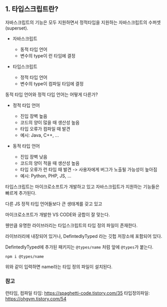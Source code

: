 ## 1. 타입스크립트란?

자바스크립트의 기능은 모두 지원하면서 정적타입을 지원하는 자바스크립트의 수퍼셋(superset).

- 자바스크립트
  - 동적 타입 언어
  - 변수의 type이 런 타임에 결정

- 타입스크립트
  - 정적 타입 언어
  - 변수의 type이 컴파일 타임에 결정

동적 타입 언어와 정적 다입 언어는 어떻게 다른가?

- 정적 타입 언어
  - 진입 장벽 높음
  - 코드의 양이 많을 때 생산성 높음
  - 타입 오류가 컴파일 때 발견
  - 예시: Java, C++, ...

- 동적 타입 언어
  - 진입 장벽 낮음
  - 코드의 양이 적을 때 생산성 높음
  - 타입 오류가 런 타임 때 발견 -> 사용자에게 버그가 노출될 가능성이 높아짐
  - 예시: Python, PHP, JS, ...


타입스크립트는 마이크로소프트가 개발하고 있고 자바스크립트가 지원하는 기능들은 빠르게 추가된다.

다른 JS 정적 타입 언어들보다 큰 생태계를 갖고 있고

마이크로소프트가 개발한 VS CODE와 궁합이 잘 맞는다.

웬만큼 유명한 라이브러리는 타입스크립트의 타입 정의 파일이 존재한다.

라이브러리에 내장되어 있거나, DefintedlyTyped 라는 깃헙 저장소에 포함되어 있다.

DefintedlyTyped에 추가된 패키지는 `@types/name` 처럼 앞에 `@types`가 붙는다.

```shell
npm i @types/name 
```

위와 같이 입력하면 name라는 타입 정의 파일이 설치된다.

### 참고

런타임, 컴파일 타임: https://spaghetti-code.tistory.com/35
타입정의파일: https://ohgym.tistory.com/54